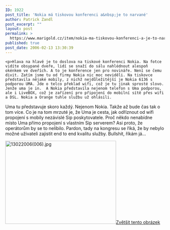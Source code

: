 ```yaml
---
ID: 1922
post_title: 'Nokia má tiskovou konferenci a&nbsp;je to narvané'
author: Patrick Zandl
post_excerpt: ""
layout: post
permalink: >
  https://www.marigold.cz/item/nokia-ma-tiskovou-konferenci-a-je-to-narvane
published: true
post_date: 2006-02-13 13:30:39
---
```

	<p>Hlava na hlavě je to doslova na tiskové konferenci Nokia. Na fotce vidíte obsypané dveře, lidí se snaží do sálu nahlédnout alespoň okénkem ve dveřích. A to je konference jen pro novináře. Není se čemu divit. Zatím jsme tu od firmy Nokia nic moc neviděli. Na tiskovce představila nějaké mobily, z nichž nejdůležitější je Nokia 6136 s podporou UMA. Jde o telco překlad wifi, což je tu jinak sprosté slovo. Jenže uma je in.  A Nokia představila nejenom telefon s Uma podporou, ale i LiveBOX, což je zařízení pro připojení do mobilní sítě přes wifi a DSL. Nokia a Orange tuhle službu už ohlásili.
Uma tu představuje skoro každý. Nejenom Nokia. Takže až bude čas tak o tom více. Co je na tom mrzuté je, že Uma je cesta, jak odříznout od wifi propojení s mobily nezávislé Sip poskytovatele. Proč někdo nenabídne místo Uma přímo propojení s vlastním Sip serverem? Asi proto, že operátorům by se to nelíbilo. Pardon, tady na kongresu se říká, že by nebylo možné uživateli zajistit end to end kvalitu služby. Bullshit, říkám já...
</p><div class="box"><img src="/wp-content/uploads/1/thumb-855853207.jpg" alt="13022006(006).jpg" width="350" height="262" /><a href="/wp-content/uploads/1/mms-855853207.jpg" title="Zvětšit tento obrázek" onclick="window.open('/wp-content/1/mms-855853207.jpg','Zvětšit tento obrázek','width=1280,height=960,directories=no,location=no,menubar=no,scrollbars=no,status=no,toolbar=no,resizable=no');return false">Zvětšit tento obrázek</a></div>